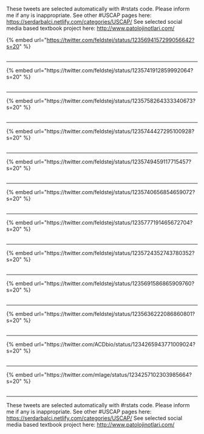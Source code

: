 

These tweets are selected automatically with #rstats code. Please inform me if any is inappropriate.
See other #USCAP pages here: https://serdarbalci.netlify.com/categories/USCAP/ 
See selected social media based textbook project here: http://www.patolojinotlari.com/

{% embed url="https://twitter.com/feldstej/status/1235694157299056642?s=20" %}<br>
<br>
<hr>
{% embed url="https://twitter.com/feldstej/status/1235741912859992064?s=20" %}<br>
<br>
<hr>
{% embed url="https://twitter.com/feldstej/status/1235758264333340673?s=20" %}<br>
<br>
<hr>
{% embed url="https://twitter.com/feldstej/status/1235744427295100928?s=20" %}<br>
<br>
<hr>
{% embed url="https://twitter.com/feldstej/status/1235749459117715457?s=20" %}<br>
<br>
<hr>
{% embed url="https://twitter.com/feldstej/status/1235740656854659072?s=20" %}<br>
<br>
<hr>
{% embed url="https://twitter.com/feldstej/status/1235777191465672704?s=20" %}<br>
<br>
<hr>
{% embed url="https://twitter.com/feldstej/status/1235724352743780352?s=20" %}<br>
<br>
<hr>
{% embed url="https://twitter.com/feldstej/status/1235691586865909760?s=20" %}<br>
<br>
<hr>
{% embed url="https://twitter.com/feldstej/status/1235636222086860801?s=20" %}<br>
<br>
<hr>
{% embed url="https://twitter.com/ACDbio/status/1234265943771009024?s=20" %}<br>
<br>
<hr>
{% embed url="https://twitter.com/mlage/status/1234257102303985664?s=20" %}<br>
<br>
<hr>


These tweets are selected automatically with #rstats code. Please inform me if any is inappropriate.
See other #USCAP pages here: https://serdarbalci.netlify.com/categories/USCAP/ 
See selected social media based textbook project here: http://www.patolojinotlari.com/
